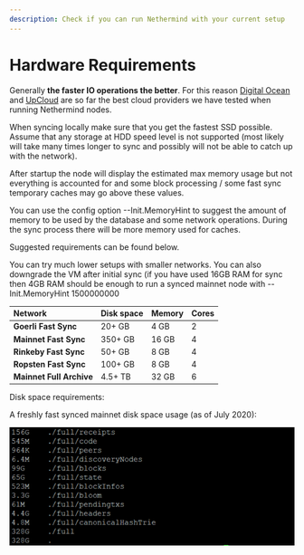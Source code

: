 ```yaml
---
description: Check if you can run Nethermind with your current setup
---
```


# Hardware Requirements

Generally **the faster IO operations the better**. For this reason [Digital Ocean](https://www.digitalocean.com/) and [UpCloud](https://upcloud.com/) are so far the best cloud providers we have tested when running Nethermind nodes.

When syncing locally make sure that you get the fastest SSD possible. Assume that any storage at HDD speed level is not supported \(most likely will take many times longer to sync and possibly will not be able to catch up with the network\).

After startup the node will display the estimated max memory usage but not everything is accounted for and some block processing / some fast sync temporary caches may go above these values.

You can use the config option --Init.MemoryHint to suggest the amount of memory to be used by the database and some network operations. During the sync process there will be more memory used for caches.

Suggested requirements can be found below.

You can try much lower setups with smaller networks. You can also downgrade the VM after initial sync \(if you have used 16GB RAM for sync then 4GB RAM should be enough to run a synced mainnet node with --Init.MemoryHint 1500000000

| Network | Disk space | Memory | Cores |
| :--- | :--- | :--- | :--- |
| **Goerli Fast Sync** | 20+ GB | 4 GB | 2 |
| **Mainnet Fast Sync** | 350+ GB | 16 GB | 4 |
| **Rinkeby Fast Sync** | 50+ GB | 8 GB | 4 |
| **Ropsten Fast Sync** | 100+ GB | 8 GB | 4 |
| **Mainnet Full Archive** | 4.5+ TB | 32 GB | 6 |

Disk space requirements:

A freshly fast synced mainnet disk space usage \(as of July 2020\):

![If you sync without receipts the 160GB space can be saved. Without bodies - 99GB more.](../.gitbook/assets/image%20%2856%29.png)





